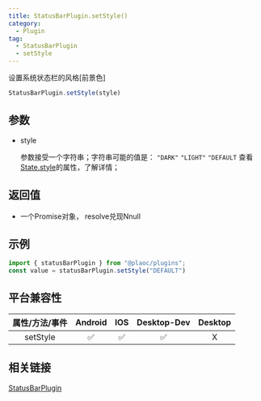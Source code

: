 ```yaml
---
title: StatusBarPlugin.setStyle()
category:
  - Plugin
tag:
  - StatusBarPlugin
  - setStyle 
---
```


设置系统状态栏的风格\[前景色\]

```js
StatusBarPlugin.setStyle(style)
```

## 参数

  - style

    参数接受一个字符串；字符串可能的值是：
    `"DARK"` `"LIGHT"` `"DEFAULT`
    查看[State.style](../../interface/state/index.md)的属性，了解详情；


## 返回值

  - 一个Promise对象， resolve兑现Nnull

## 示例
```js
import { statusBarPlugin } from "@plaoc/plugins";
const value = statusBarPlugin.setStyle("DEFAULT")
```


## 平台兼容性

| 属性/方法/事件 | Android | IOS | Desktop-Dev | Desktop |
|:------------:|:-------:|:---:|:-----------:|:-------:|
| setStyle     | ✅      | ✅   | ✅          | X       |

## 相关链接

[StatusBarPlugin](./index.md)


